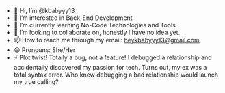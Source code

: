 - 👋 Hi, I’m @kbabyyy13
- 👀 I’m interested in Back-End Development
- 🌱 I’m currently learning No-Code Technologies and Tools
- 💞️ I’m looking to collaborate on, honestly I have no idea yet.
- 📫 How to reach me through my email: heykbabyyy13@gmail.com
- 😄 Pronouns: She/Her
- ⚡ Plot twist! Totally a bug, not a feature! I debugged a relationship and accidentally discovered my passion for tech. Turns out, my ex was a total syntax error. Who knew debugging a bad relationship would launch my true calling?

<!---
kbabyyy13/kbabyyy13 is a ✨ special ✨ repository because its `README.md` (this file) appears on your GitHub profile.
You can click the Preview link to take a look at your changes.
--->
